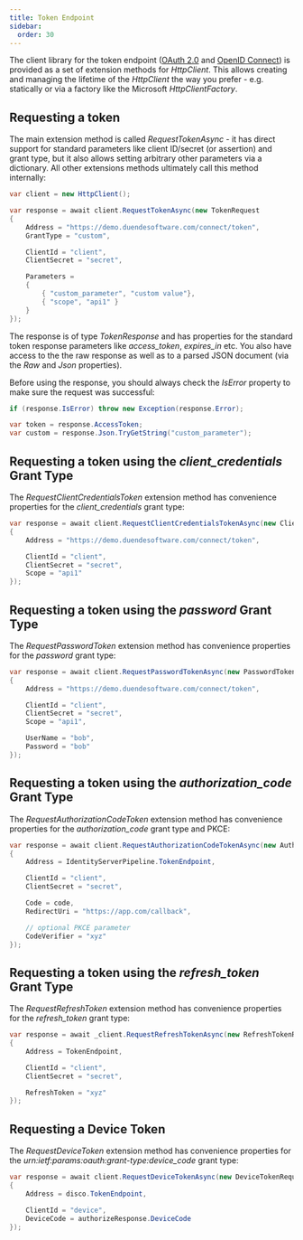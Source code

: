 ```yaml
---
title: Token Endpoint
sidebar:
  order: 30
---
```



The client library for the token endpoint ([OAuth
2.0](https://tools.ietf.org/html/rfc6749#section-3.2) and [OpenID
Connect](https://openid.net/specs/openid-connect-core-1_0.html#tokenendpoint))
is provided as a set of extension methods for *HttpClient*. This allows
creating and managing the lifetime of the *HttpClient* the way you
prefer - e.g. statically or via a factory like the Microsoft
*HttpClientFactory*.

Requesting a token
------------------

The main extension method is called *RequestTokenAsync* - it has direct
support for standard parameters like client ID/secret (or assertion) and
grant type, but it also allows setting arbitrary other parameters via a
dictionary. All other extensions methods ultimately call this method
internally:

```csharp
var client = new HttpClient();

var response = await client.RequestTokenAsync(new TokenRequest
{
    Address = "https://demo.duendesoftware.com/connect/token",
    GrantType = "custom",

    ClientId = "client",
    ClientSecret = "secret",

    Parameters =
    {
        { "custom_parameter", "custom value"},
        { "scope", "api1" }
    }
});
```

The response is of type *TokenResponse* and has properties for the
standard token response parameters like *access_token*, *expires_in*
etc. You also have access to the the raw response as well as to a parsed
JSON document (via the *Raw* and *Json* properties).

Before using the response, you should always check the *IsError*
property to make sure the request was successful:

```csharp
if (response.IsError) throw new Exception(response.Error);

var token = response.AccessToken;
var custom = response.Json.TryGetString("custom_parameter");
```

Requesting a token using the *client_credentials* Grant Type
------------------------------------------------------------

The *RequestClientCredentialsToken* extension method has convenience
properties for the *client_credentials* grant type:

```csharp
var response = await client.RequestClientCredentialsTokenAsync(new ClientCredentialsTokenRequest
{
    Address = "https://demo.duendesoftware.com/connect/token",

    ClientId = "client",
    ClientSecret = "secret",
    Scope = "api1"
});
```

Requesting a token using the *password* Grant Type
--------------------------------------------------

The *RequestPasswordToken* extension method has convenience properties
for the *password* grant type:

```csharp
var response = await client.RequestPasswordTokenAsync(new PasswordTokenRequest
{
    Address = "https://demo.duendesoftware.com/connect/token",

    ClientId = "client",
    ClientSecret = "secret",
    Scope = "api1",

    UserName = "bob",
    Password = "bob"
});
```

Requesting a token using the *authorization_code* Grant Type
------------------------------------------------------------

The *RequestAuthorizationCodeToken* extension method has convenience
properties for the *authorization_code* grant type and PKCE:

```csharp
var response = await client.RequestAuthorizationCodeTokenAsync(new AuthorizationCodeTokenRequest
{
    Address = IdentityServerPipeline.TokenEndpoint,

    ClientId = "client",
    ClientSecret = "secret",

    Code = code,
    RedirectUri = "https://app.com/callback",

    // optional PKCE parameter
    CodeVerifier = "xyz"
});
```

Requesting a token using the *refresh_token* Grant Type
-------------------------------------------------------

The *RequestRefreshToken* extension method has convenience properties
for the *refresh_token* grant type:

```csharp
var response = await _client.RequestRefreshTokenAsync(new RefreshTokenRequest
{
    Address = TokenEndpoint,

    ClientId = "client",
    ClientSecret = "secret",

    RefreshToken = "xyz"
});
```

Requesting a Device Token
-------------------------

The *RequestDeviceToken* extension method has convenience properties for
the *urn:ietf:params:oauth:grant-type:device_code* grant type:

```csharp
var response = await client.RequestDeviceTokenAsync(new DeviceTokenRequest
{
    Address = disco.TokenEndpoint,

    ClientId = "device",
    DeviceCode = authorizeResponse.DeviceCode
});
```
